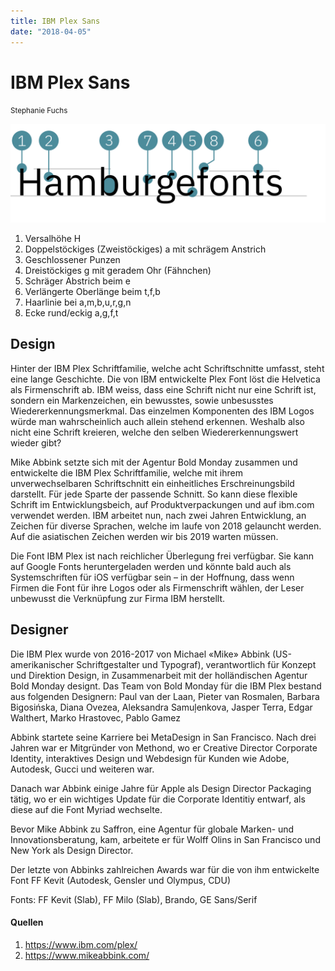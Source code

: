 ```yaml
---
title: IBM Plex Sans
date: "2018-04-05"
---
```


# IBM Plex Sans
<small>Stephanie Fuchs</small>

<div class="col1to12">

![IBM Plex Sans](./IBMPlexSans.svg)

</div>

1. Versalhöhe H
2. Doppelstöckiges (Zweistöckiges) a mit schrägem Anstrich
3. Geschlossener Punzen
4. Dreistöckiges g mit geradem Ohr (Fähnchen)
5. Schräger Abstrich beim e
6. Verlängerte Oberlänge beim t,f,b
7. Haarlinie bei a,m,b,u,r,g,n
8. Ecke rund/eckig a,g,f,t


## Design
Hinter der IBM Plex Schriftfamilie, welche acht Schriftschnitte umfasst, steht eine lange Geschichte. Die von IBM entwickelte Plex Font löst die Helvetica als Firmenschrift ab. IBM weiss, dass eine Schrift nicht nur eine Schrift ist, sondern ein Markenzeichen, ein bewusstes, sowie unbesusstes Wiedererkennungsmerkmal. Das einzelmen Komponenten des IBM Logos würde man wahrscheinlich auch allein stehend erkennen. Weshalb also nicht eine Schrift kreieren, welche den selben Wiedererkennungswert wieder gibt?<br>

Mike Abbink setzte sich mit der Agentur Bold Monday zusammen und entwickelte die IBM Plex Schriftfamilie, welche mit ihrem unverwechselbaren Schriftschnitt ein einheitliches Erschreinungsbild darstellt. Für jede Sparte der passende Schnitt. So kann diese flexible Schrift im Entwicklungsbeich, auf Produktverpackungen und auf ibm.com verwendet werden. IBM arbeitet nun, nach zwei Jahren Entwicklung, an Zeichen für diverse Sprachen, welche im laufe von 2018 gelauncht werden. Auf die asiatischen Zeichen werden wir bis 2019 warten müssen.<br> 

Die Font IBM Plex ist nach reichlicher Überlegung frei verfügbar. Sie kann auf Google Fonts heruntergeladen werden und könnte bald auch als Systemschriften für iOS verfügbar sein – in der Hoffnung, dass wenn Firmen die Font für ihre Logos oder als Firmenschrift wählen, der Leser unbewusst die Verknüpfung zur Firma IBM herstellt.<br>


## Designer
Die IBM Plex wurde von 2016-2017 von Michael «Mike» Abbink (US-amerikanischer Schriftgestalter und Typograf), verantwortlich für Konzept und Direktion Design, in Zusammenarbeit mit der holländischen Agentur Bold Monday designt. Das Team von Bold Monday für die IBM Plex bestand aus folgenden Designern:
Paul van der Laan, Pieter van Rosmalen, Barbara Bigosińska, Diana Ovezea, Aleksandra Samuļenkova, Jasper Terra, Edgar Walthert, Marko Hrastovec, Pablo Gamez<br>

Abbink startete seine Karriere bei MetaDesign in San Francisco. Nach drei Jahren war er Mitgründer von Methond, wo er Creative Director Corporate Identity, interaktives Design und Webdesign für Kunden wie Adobe, Autodesk, Gucci und weiteren war. <br>

Danach war Abbink einige Jahre für Apple als Design Director Packaging tätig, wo er ein wichtiges Update für die Corporate Identitiy entwarf, als diese auf die Font Myriad wechselte.<br>

Bevor Mike Abbink zu Saffron, eine Agentur für globale Marken- und Innovationsberatung, kam, arbeitete er für Wolff Olins in San Francisco und New York als Design Director.<br>

Der letzte von Abbinks zahlreichen Awards war für die von ihm entwickelte Font FF Kevit (Autodesk, Gensler und Olympus, CDU)

Fonts: FF Kevit (Slab), FF Milo (Slab), Brando, GE Sans/Serif


#### Quellen
1. https://www.ibm.com/plex/
2. https://www.mikeabbink.com/

